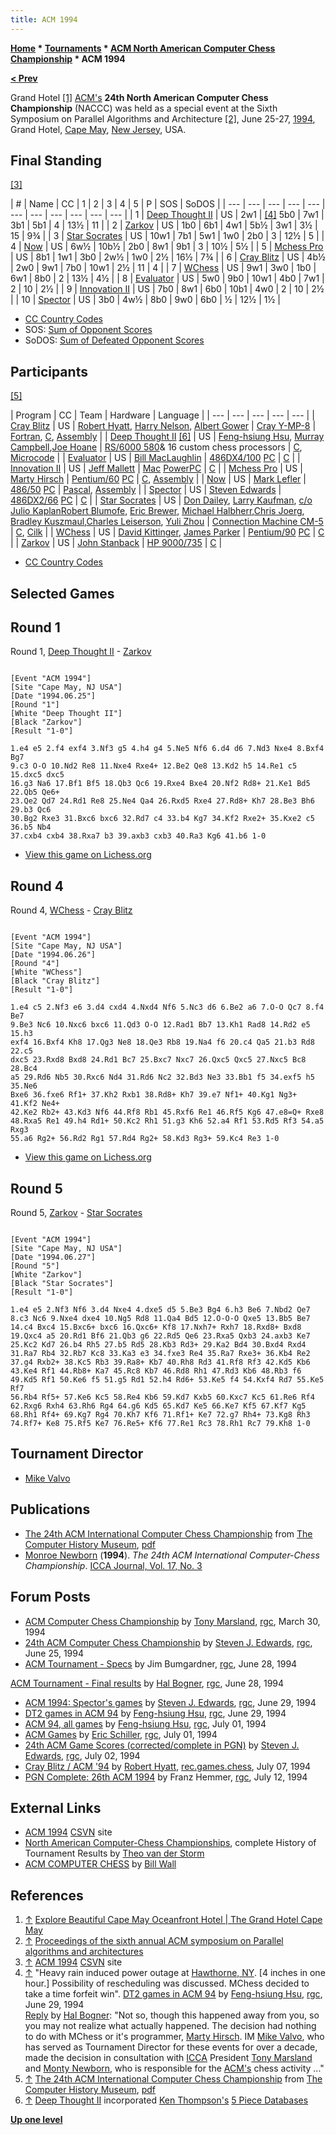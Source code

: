 ```yaml
---
title: ACM 1994
---
```

**[Home](Home "Home") * [Tournaments](Tournaments_and_Matches "Tournaments and Matches") * [ACM North American Computer Chess Championship](ACM_North_American_Computer_Chess_Championship "ACM North American Computer Chess Championship") * ACM 1994**

**[\< Prev](ACM_1993 "ACM 1993")**

[](http://www.grandcapemay.com/photos.php) Grand Hotel <a id="cite-note-1" href="#cite-ref-1">[1]</a>
[ACM's](ACM "ACM") **24th North American Computer Chess Championship** (NACCC) was held as a special event at the Sixth Symposium on Parallel Algorithms and Architecture <a id="cite-note-2" href="#cite-ref-2">[2]</a>, June 25-27, [1994](Timeline#1994 "Timeline"), Grand Hotel, [Cape May](https://en.wikipedia.org/wiki/Cape_May%2C_New_Jersey), [New Jersey](https://en.wikipedia.org/wiki/New_Jersey), USA.

## Final Standing

<a id="cite-note-3" href="#cite-ref-3">[3]</a>

|  #
|  Name
|  CC
|  1
|  2
|  3
|  4
|  5
|  P
|  SOS
|  SoDOS
|
| --- | --- | --- | --- | --- | --- | --- | --- | --- | --- | --- |
|  1
| [Deep Thought II](Deep_Thought "Deep Thought") |  US
|  2w1
| <a id="cite-note-4" href="#cite-ref-4">[4]</a> 5b0
|  7w1
|  3b1
|  5b1
|  4
|  13½
|  11
|
|  2
| [Zarkov](Zarkov "Zarkov") |  US
|  1b0
|  6b1
|  4w1
|  5b½
|  3w1
|  3½
|  15
|  9¾
|
|  3
| [Star Socrates](Star_Socrates "Star Socrates") |  US
|  10w1
|  7b1
|  5w1
|  1w0
|  2b0
|  3
|  12½
|  5
|
|  4
| [Now](Now "Now") |  US
|  6w½
|  10b½
|  2b0
|  8w1
|  9b1
|  3
|  10½
|  5½
|
|  5
| [Mchess Pro](MChess "MChess") |  US
|  8b1
|  1w1
|  3b0
|  2w½
|  1w0
|  2½
|  16½
|  7¾
|
|  6
| [Cray Blitz](Cray_Blitz "Cray Blitz") |  US
|  4b½
|  2w0
|  9w1
|  7b0
|  10w1
|  2½
|  11
|  4
|
|  7
| [WChess](WChess "WChess") |  US
|  9w1
|  3w0
|  1b0
|  6w1
|  8b0
|  2
|  13½
|  4½
|
|  8
| [Evaluator](Evaluator "Evaluator") |  US
|  5w0
|  9b0
|  10w1
|  4b0
|  7w1
|  2
|  10
|  2½
|
|  9
| [Innovation II](Innovation "Innovation") |  US
|  7b0
|  8w1
|  6b0
|  10b1
|  4w0
|  2
|  10
|  2½
|
|  10
| [Spector](Spector "Spector") |  US
|  3b0
|  4w½
|  8b0
|  9w0
|  6b0
|  ½
|  12½
|  1½
|

- [CC Country Codes](https://en.wikipedia.org/wiki/ISO_3166-1)
- SOS: [Sum of Opponent Scores](https://en.wikipedia.org/wiki/Buchholz_system)
- SoDOS: [Sum of Defeated Opponent Scores](https://en.wikipedia.org/wiki/Neustadtl_score)

## Participants

<a id="cite-note-5" href="#cite-ref-5">[5]</a>

|  Program
|  CC
|  Team
|  Hardware
|  Language
|
| --- | --- | --- | --- | --- |
| [Cray Blitz](Cray_Blitz "Cray Blitz") |  US
| [Robert Hyatt](Robert_Hyatt "Robert Hyatt"), [Harry Nelson](Harry_Nelson "Harry Nelson"), [Albert Gower](Albert_Gower "Albert Gower") | [Cray Y-MP-8](Cray_X-MP "Cray X-MP") | [Fortran](Fortran "Fortran"), [C](C "C"), [Assembly](Assembly "Assembly") |
| [Deep Thought II](Deep_Thought "Deep Thought") <a id="cite-note-6" href="#cite-ref-6">[6]</a> |  US
| [Feng-hsiung Hsu](Feng-hsiung_Hsu "Feng-hsiung Hsu"), [Murray Campbell](Murray_Campbell "Murray Campbell"),[Joe Hoane](Joe_Hoane "Joe Hoane") | [RS/6000 580](https://en.wikipedia.org/?title=RS/6000#Type_7013)& 16 custom chess processors
| [C](C "C"), [Microcode](https://en.wikipedia.org/wiki/Microcode) |
| [Evaluator](Evaluator "Evaluator") |  US
| [Bill MacLaughlin](index.php?title=Bill_MacLaughlin&action=edit&redlink=1 "Bill MacLaughlin (page does not exist)") | [486DX4/100](X86 "X86") [PC](IBM_PC "IBM PC") | [C](C "C") |
| [Innovation II](Innovation "Innovation") |  US
| [Jeff Mallett](Jeff_Mallett "Jeff Mallett") | [Mac](Macintosh "Macintosh") [PowerPC](PowerPC "PowerPC") | [C](C "C") |
| [Mchess Pro](MChess "MChess") |  US
| [Marty Hirsch](Marty_Hirsch "Marty Hirsch") | [Pentium/60](X86 "X86") [PC](IBM_PC "IBM PC") | [C](C "C"), [Assembly](Assembly "Assembly") |
| [Now](Now "Now") |  US
| [Mark Lefler](Mark_Lefler "Mark Lefler") | [486/50](X86 "X86") [PC](IBM_PC "IBM PC") | [Pascal](Pascal "Pascal"), [Assembly](Assembly "Assembly") |
| [Spector](Spector "Spector") |  US
| [Steven Edwards](Steven_Edwards "Steven Edwards") | [486DX2/66](X86 "X86") [PC](IBM_PC "IBM PC") | [C](C "C") |
| [Star Socrates](Star_Socrates "Star Socrates") |  US
| [Don Dailey](Don_Dailey "Don Dailey"), [Larry Kaufman](Larry_Kaufman "Larry Kaufman"), [c/o](https://en.wiktionary.org/wiki/c/o) [Julio Kaplan](Julio_Kaplan "Julio Kaplan")[Robert Blumofe](Robert_Blumofe "Robert Blumofe"), [Eric Brewer](Eric_Brewer "Eric Brewer"), [Michael Halbherr](Michael_Halbherr "Michael Halbherr"),[Chris Joerg](Chris_Joerg "Chris Joerg"), [Bradley Kuszmaul](Bradley_Kuszmaul "Bradley Kuszmaul"),[Charles Leiserson](Charles_Leiserson "Charles Leiserson"), [Yuli Zhou](Yuli_Zhou "Yuli Zhou") | [Connection Machine CM-5](Connection_Machine "Connection Machine") | [C](C "C"), [Cilk](Cilk "Cilk") |
| [WChess](WChess "WChess") |  US
| [David Kittinger](David_Kittinger "David Kittinger"), [James Parker](index.php?title=James_Parker&action=edit&redlink=1 "James Parker (page does not exist)") | [Pentium/90](X86 "X86") [PC](IBM_PC "IBM PC") | [C](C "C") |
| [Zarkov](Zarkov "Zarkov") |  US
| [John Stanback](John_Stanback "John Stanback") | [HP 9000/735](https://en.wikipedia.org/wiki/HP_9000) | [C](C "C") |

- [CC Country Codes](https://en.wikipedia.org/wiki/ISO_3166-1)

## Selected Games

## Round 1

Round 1, [Deep Thought II](Deep_Thought "Deep Thought") - [Zarkov](Zarkov "Zarkov")

```

[Event "ACM 1994"]
[Site "Cape May, NJ USA"]
[Date "1994.06.25"]
[Round "1"]
[White "Deep Thought II"]
[Black "Zarkov"]
[Result "1-0"]

1.e4 e5 2.f4 exf4 3.Nf3 g5 4.h4 g4 5.Ne5 Nf6 6.d4 d6 7.Nd3 Nxe4 8.Bxf4 Bg7 
9.c3 O-O 10.Nd2 Re8 11.Nxe4 Rxe4+ 12.Be2 Qe8 13.Kd2 h5 14.Re1 c5 15.dxc5 dxc5 
16.g3 Na6 17.Bf1 Bf5 18.Qb3 Qc6 19.Rxe4 Bxe4 20.Nf2 Rd8+ 21.Ke1 Bd5 22.Qb5 Qe6+ 
23.Qe2 Qd7 24.Rd1 Re8 25.Ne4 Qa4 26.Rxd5 Rxe4 27.Rd8+ Kh7 28.Be3 Bh6 29.b3 Qc6 
30.Bg2 Rxe3 31.Bxc6 bxc6 32.Rd7 c4 33.b4 Kg7 34.Kf2 Rxe2+ 35.Kxe2 c5 36.b5 Nb4 
37.cxb4 cxb4 38.Rxa7 b3 39.axb3 cxb3 40.Ra3 Kg6 41.b6 1-0

```

- [View this game on Lichess.org](https://lichess.org/26L92D5N)

## Round 4

Round 4, [WChess](WChess "WChess") - [Cray Blitz](Cray_Blitz "Cray Blitz")

```

[Event "ACM 1994"]
[Site "Cape May, NJ USA"]
[Date "1994.06.26"]
[Round "4"]
[White "WChess"]
[Black "Cray Blitz"]
[Result "1-0"]

1.e4 c5 2.Nf3 e6 3.d4 cxd4 4.Nxd4 Nf6 5.Nc3 d6 6.Be2 a6 7.O-O Qc7 8.f4 Be7
9.Be3 Nc6 10.Nxc6 bxc6 11.Qd3 O-O 12.Rad1 Bb7 13.Kh1 Rad8 14.Rd2 e5 15.h3 
exf4 16.Bxf4 Kh8 17.Qg3 Ne8 18.Qe3 Rb8 19.Na4 f6 20.c4 Qa5 21.b3 Rd8 22.c5 
dxc5 23.Rxd8 Bxd8 24.Rd1 Bc7 25.Bxc7 Nxc7 26.Qxc5 Qxc5 27.Nxc5 Bc8 28.Bc4 
a5 29.Rd6 Nb5 30.Rxc6 Nd4 31.Rd6 Nc2 32.Bd3 Ne3 33.Bb1 f5 34.exf5 h5 35.Ne6 
Bxe6 36.fxe6 Rf1+ 37.Kh2 Rxb1 38.Rd8+ Kh7 39.e7 Nf1+ 40.Kg1 Ng3+ 41.Kf2 Ne4+ 
42.Ke2 Rb2+ 43.Kd3 Nf6 44.Rf8 Rb1 45.Rxf6 Re1 46.Rf5 Kg6 47.e8=Q+ Rxe8 
48.Rxa5 Re1 49.h4 Rd1+ 50.Kc2 Rh1 51.g3 Kh6 52.a4 Rf1 53.Rd5 Rf3 54.a5 Rxg3 
55.a6 Rg2+ 56.Rd2 Rg1 57.Rd4 Rg2+ 58.Kd3 Rg3+ 59.Kc4 Re3 1-0

```

- [View this game on Lichess.org](https://lichess.org/AAMnmeti)

## Round 5

Round 5, [Zarkov](Zarkov "Zarkov") - [Star Socrates](Star_Socrates "Star Socrates")

```

[Event "ACM 1994"]
[Site "Cape May, NJ USA"]
[Date "1994.06.27"]
[Round "5"]
[White "Zarkov"]
[Black "Star Socrates"]
[Result "1-0"]

1.e4 e5 2.Nf3 Nf6 3.d4 Nxe4 4.dxe5 d5 5.Be3 Bg4 6.h3 Be6 7.Nbd2 Qe7
8.c3 Nc6 9.Nxe4 dxe4 10.Ng5 Rd8 11.Qa4 Bd5 12.O-O-O Qxe5 13.Bb5 Be7
14.c4 Bxc4 15.Bxc6+ bxc6 16.Qxc6+ Kf8 17.Nxh7+ Rxh7 18.Rxd8+ Bxd8
19.Qxc4 a5 20.Rd1 Bf6 21.Qb3 g6 22.Rd5 Qe6 23.Rxa5 Qxb3 24.axb3 Ke7
25.Kc2 Kd7 26.b4 Rh5 27.b5 Rd5 28.Kb3 Rd3+ 29.Ka2 Bd4 30.Bxd4 Rxd4
31.Ra7 Rb4 32.Rb7 Kc8 33.Ka3 e3 34.fxe3 Re4 35.Ra7 Rxe3+ 36.Kb4 Re2
37.g4 Rxb2+ 38.Kc5 Rb3 39.Ra8+ Kb7 40.Rh8 Rd3 41.Rf8 Rf3 42.Kd5 Kb6
43.Ke4 Rf1 44.Rb8+ Ka7 45.Rc8 Kb7 46.Rd8 Rh1 47.Rd3 Kb6 48.Rb3 f6
49.Kd5 Rf1 50.Ke6 f5 51.g5 Rd1 52.h4 Rd6+ 53.Ke5 f4 54.Kxf4 Rd7 55.Ke5 Rf7
56.Rb4 Rf5+ 57.Ke6 Kc5 58.Re4 Kb6 59.Kd7 Kxb5 60.Kxc7 Kc5 61.Re6 Rf4
62.Rxg6 Rxh4 63.Rh6 Rg4 64.g6 Kd5 65.Kd7 Ke5 66.Ke7 Kf5 67.Kf7 Kg5
68.Rh1 Rf4+ 69.Kg7 Rg4 70.Kh7 Kf6 71.Rf1+ Ke7 72.g7 Rh4+ 73.Kg8 Rh3
74.Rf7+ Ke8 75.Rf5 Ke7 76.Re5+ Kf6 77.Re1 Rc3 78.Rh1 Rc7 79.Kh8 1-0

```

## Tournament Director

- [Mike Valvo](Michael_Valvo "Michael Valvo")

## Publications

- [The 24th ACM International Computer Chess Championship](http://www.computerhistory.org/chess/full_record.php?iid=doc-431614f6cceea) from [The Computer History Museum](The_Computer_History_Museum "The Computer History Museum"), [pdf](http://archive.computerhistory.org/projects/chess/related_materials/text/3-1%20and%203-2%20and%203-3%20and%204-3.1994_24th_ICCC/1994%20ICCC.062303013.sm.pdf)
- [Monroe Newborn](Monroe_Newborn "Monroe Newborn") (**1994**). *The 24th ACM International Computer-Chess Championship*. [ICCA Journal, Vol. 17, No. 3](ICGA_Journal#17_3 "ICGA Journal")

## Forum Posts

- [ACM Computer Chess Championship](https://groups.google.com/d/msg/rec.games.chess/fhaV8hT4ycs/dpL9SzVEXkQJ) by [Tony Marsland](Tony_Marsland "Tony Marsland"), [rgc](Computer_Chess_Forums "Computer Chess Forums"), March 30, 1994
- [24th ACM Computer Chess Championship](https://groups.google.com/d/msg/rec.games.chess/tUnMP5z-O6M/1u3tu4OdoBkJ) by [Steven J. Edwards](Steven_Edwards "Steven Edwards"), [rgc](Computer_Chess_Forums "Computer Chess Forums"), June 25, 1994
- [ACM Tournament - Specs](https://groups.google.com/d/msg/rec.games.chess/P9WW8L3gq9U/YRX_mZAjv-wJ) by Jim Bumgardner, [rgc](Computer_Chess_Forums "Computer Chess Forums"), June 28, 1994

[ACM Tournament - Final results](https://groups.google.com/d/msg/rec.games.chess/P9WW8L3gq9U/LyDKCyxKPnoJ) by [Hal Bogner](index.php?title=Harold_Bogner&action=edit&redlink=1 "Harold Bogner (page does not exist)"), [rgc](Computer_Chess_Forums "Computer Chess Forums"), June 28, 1994

- [ACM 1994: Spector's games](https://groups.google.com/d/msg/rec.games.chess/KzylHYi4mH0/2_lsGXtxZocJ) by [Steven J. Edwards](Steven_Edwards "Steven Edwards"), [rgc](Computer_Chess_Forums "Computer Chess Forums"), June 29, 1994
- [DT2 games in ACM 94](https://groups.google.com/d/msg/rec.games.chess/aoLjXl16vec/4Tu1wLoyS8cJ) by [Feng-hsiung Hsu](Feng-hsiung_Hsu "Feng-hsiung Hsu"), [rgc](Computer_Chess_Forums "Computer Chess Forums"), June 29, 1994
- [ACM 94, all games](https://groups.google.com/d/msg/rec.games.chess/7nptG-a7sLY/cYwEdy4u92EJ) by [Feng-hsiung Hsu](Feng-hsiung_Hsu "Feng-hsiung Hsu"), [rgc](Computer_Chess_Forums "Computer Chess Forums"), July 01, 1994
- [ACM Games](https://groups.google.com/d/msg/rec.games.chess/jRbxt1yXmfo/HOA-wJRkWi8J) by [Eric Schiller](Eric_Schiller "Eric Schiller"), [rgc](Computer_Chess_Forums "Computer Chess Forums"), July 01, 1994
- [24th ACM Game Scores (corrected/complete in PGN)](https://groups.google.com/d/msg/rec.games.chess/1Vt7h878jcY/lyEHgQvrzecJ) by [Steven J. Edwards](Steven_Edwards "Steven Edwards"), [rgc](Computer_Chess_Forums "Computer Chess Forums"), July 02, 1994
- [Cray Blitz / ACM '94](https://groups.google.com/d/msg/rec.games.chess/MtVkDmTrYSc/98j7gsMDM4QJ) by [Robert Hyatt](Robert_Hyatt "Robert Hyatt"), [rec.games.chess](Computer_Chess_Forums "Computer Chess Forums"), July 07, 1994
- [PGN Complete: 26th ACM 1994](https://groups.google.com/d/msg/rec.games.chess/yT3QXGZnqWY/U5dUtRdvxCoJ) by Franz Hemmer, [rgc](Computer_Chess_Forums "Computer Chess Forums"), July 12, 1994

## External Links

- [ACM 1994](http://www.csvn.nl/index.php/historie/computer-computer/106-acm-1994) [CSVN](CSVN "CSVN") site
- [North American Computer-Chess Championships](http://old.csvn.nl/ncc_hist.html), complete History of Tournament Results by [Theo van der Storm](Theo_van_der_Storm "Theo van der Storm")
- [ACM COMPUTER CHESS](http://ed-thelen.org/comp-hist/ACM-ComputerChessWall.html) by [Bill Wall](index.php?title=Bill_Wall&action=edit&redlink=1 "Bill Wall (page does not exist)")

## References

1. <a id="cite-ref-1" href="#cite-note-1">↑</a> [Explore Beautiful Cape May Oceanfront Hotel | The Grand Hotel Cape May](http://www.grandcapemay.com/photos.php)
1. <a id="cite-ref-2" href="#cite-note-2">↑</a> [Proceedings of the sixth annual ACM symposium on Parallel algorithms and architectures](http://dl.acm.org/citation.cfm?id=181014&picked=prox&CFID=346653979&CFTOKEN=91917509)
1. <a id="cite-ref-3" href="#cite-note-3">↑</a> [ACM 1994](http://www.csvn.nl/index.php/historie/computer-computer/106-acm-1994) [CSVN](CSVN "CSVN") site
1. <a id="cite-ref-4" href="#cite-note-4">↑</a> "Heavy rain induced power outage at [Hawthorne, NY](https://en.wikipedia.org/wiki/Hawthorne,_New_York). \[4 inches in one hour.\] Possibility of rescheduling was discussed. MChess decided to take a time forfeit win". [DT2 games in ACM 94](https://groups.google.com/d/msg/rec.games.chess/aoLjXl16vec/4Tu1wLoyS8cJ) by [Feng-hsiung Hsu](Feng-hsiung_Hsu "Feng-hsiung Hsu"), [rgc](Computer_Chess_Forums "Computer Chess Forums"), June 29, 1994\
   [Reply](https://groups.google.com/d/msg/rec.games.chess/aoLjXl16vec/CYqLTGLhsicJ) by [Hal Bogner](index.php?title=Hal_Bogner&action=edit&redlink=1 "Hal Bogner (page does not exist)"): "Not so, though this happened away from you, so you may not realize what actually happened. The decision had nothing to do with MChess or it's programmer, [Marty Hirsch](Marty_Hirsch "Marty Hirsch"). IM [Mike Valvo](Michael_Valvo "Michael Valvo"), who has served as Tournament Director for these events for over a decade, made the decision in consultation with [ICCA](ICCA "ICCA") President [Tony Marsland](Tony_Marsland "Tony Marsland") and [Monty Newborn](Monroe_Newborn "Monroe Newborn"), who is responsible for the [ACM's](ACM "ACM") chess activity ..."
1. <a id="cite-ref-5" href="#cite-note-5">↑</a> [The 24th ACM International Computer Chess Championship](http://www.computerhistory.org/chess/full_record.php?iid=doc-431614f6cceea) from [The Computer History Museum](The_Computer_History_Museum "The Computer History Museum"), [pdf](http://archive.computerhistory.org/projects/chess/related_materials/text/3-1%20and%203-2%20and%203-3%20and%204-3.1994_24th_ICCC/1994%20ICCC.062303013.sm.pdf)
1. <a id="cite-ref-6" href="#cite-note-6">↑</a> [Deep Thought II](Deep_Thought "Deep Thought") incorporated [Ken Thompson's](Ken_Thompson "Ken Thompson") [5 Piece Databases](Thompson%27s_Databases "Thompson's Databases")

**[Up one level](ACM_North_American_Computer_Chess_Championship "ACM North American Computer Chess Championship")**

